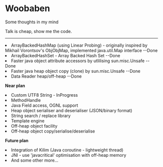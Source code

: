 # Woobaben
Some thoughts in my mind

Talk is cheap, show me the code.

---------------------
<li>ArrayBackedHashMap (using Linear Probing) - originally inspired by Mikhail Vorontsov's ObjObjMap, implemented java.util.Map interface  --Done 
<li>ArrayBackedHashSet - Array Backed Hash Set  --Done 
<li>Faster java object attribute accessors by utlilising sun.misc.Unsafe  --Done 
<li>Faster java heap object copy (clone) by sun.misc.Unsafe  --Done
<li>Data Reader heap/off-heap --Done

<b>Near plan</b>
<li>Custom UTF8 String - InProgress
<li>MethodHandle 
<li>Java Field access, OGNL support
<li>Heap object serialiser and deserialiser (JSON/binary format)
<li>String search / replace library
<li>Template engine
<li>Off-heap object facility
<li>Off-heap object copy/serialise/deserialise

<b>Future plan</b>
<li>Integration of Kilim (Java coroutine - lightweight thread)
<li>JNI - use 'javacritical' optimisation with off-heap memory 
<li>And some other more...

